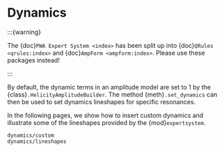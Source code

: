 # Dynamics

:::{warning}

The {doc}`PWA Expert System <index>` has been split up into
{doc}`QRules <qrules:index>` and {doc}`AmpForm <ampform:index>`. Please use
these packages instead!

:::

By default, the dynamic terms in an amplitude model are set to $1$ by the
{class}`.HelicityAmplitudeBuilder`. The method {meth}`.set_dynamics` can then
be used to set dynamics lineshapes for specific resonances.

In the following pages, we show how to insert custom dynamics and illustrate
some of the lineshapes provided by the {mod}`expertsystem`.

```{toctree}
dynamics/custom
dynamics/lineshapes
```
